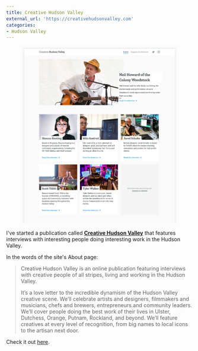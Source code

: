 ```yaml
---
title: Creative Hudson Valley
external_url: 'https://creativehudsonvalley.com'
categories:
- Hudson Valley
---
```


<figure>
    <img alt="Creative Hudson Valley homepage" src="/assets/img/writing/creative-hudson-valley.jpg" />
</figure>

I've started a publication called [**Creative Hudson Valley**](https://creativehudsonvalley.com) that features interviews with interesting people doing interesting work in the Hudson Valley.

<!--more-->

In the words of the site's About page:

> Creative Hudson Valley is an online publication featuring interviews with creative people of all stripes, living and working in the Hudson Valley.
>
> It’s a love letter to the incredible dynamism of the Hudson Valley creative scene. We’ll celebrate artists and designers, filmmakers and musicians, chefs and brewers, entrepreneurs and community leaders. We’ll cover people doing the best work of their lives in Ulster, Dutchess, Orange, Putnam, Rockland, and beyond. We’ll feature creatives at every level of recognition, from big names to local icons to the artisan next door.

Check it out [here](https://creativehudsonvalley.com).
